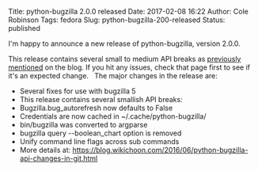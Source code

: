 Title: python-bugzilla 2.0.0 released
Date: 2017-02-08 16:22
Author: Cole Robinson
Tags: fedora
Slug: python-bugzilla-200-released
Status: published

I'm happy to announce a new release of python-bugzilla, version 2.0.0.

This release contains several small to medium API breaks as [previously mentioned](https://blog.wikichoon.com/2016/06/python-bugzilla-api-changes-in-git.html) on the blog. If you hit any issues, check that page first to see if it's an expected change.
 
The major changes in the release are:

-   Several fixes for use with bugzilla 5
-   This release contains several smallish API breaks:
-   Bugzilla.bug\_autorefresh now defaults to False
-   Credentials are now cached in ~/.cache/python-bugzilla/
-   bin/bugzilla was converted to argparse
-   bugzilla query --boolean\_chart option is removed
-   Unify command line flags across sub commands
-   More details at: <https://blog.wikichoon.com/2016/06/python-bugzilla-api-changes-in-git.html>
